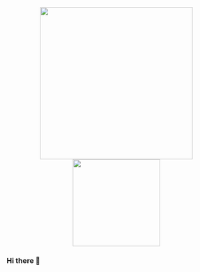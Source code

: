 <div id="header" align="center">
  <img src="https://media.giphy.com/media/124ds1AVNPxli8/giphy.gif" width="350"/> <img src="https://media.giphy.com/media/fmkYSBlJt3XjNF6p9c/giphy.gif" width="200"/>
</div>

### Hi there 👋
<!--
**xzxolop/xzxolop** is a ✨ _special_ ✨ repository because its `README.md` (this file) appears on your GitHub profile.

Here are some ideas to get you started:

- 🔭 I’m currently working on ...
- 🌱 I’m currently learning ...
- 👯 I’m looking to collaborate on ...
- 🤔 I’m looking for help with ...
- 💬 Ask me about ...
- 📫 How to reach me: ...
- 😄 Pronouns: ...
- ⚡ Fun fact: ...
-->
